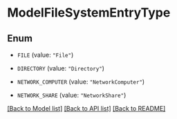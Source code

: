 # ModelFileSystemEntryType

## Enum


* `FILE` (value: `"File"`)

* `DIRECTORY` (value: `"Directory"`)

* `NETWORK_COMPUTER` (value: `"NetworkComputer"`)

* `NETWORK_SHARE` (value: `"NetworkShare"`)


[[Back to Model list]](../README.md#documentation-for-models) [[Back to API list]](../README.md#documentation-for-api-endpoints) [[Back to README]](../README.md)


